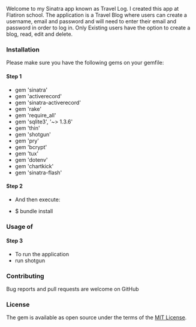 
Welcome to my Sinatra app known as Travel Log. I created this app at Flatiron school. The application is a Travel Blog where users can create a username, email and password and will need to enter their email and password in order to log in. Only Existing users have the option to create a blog, read, edit and delete. 

### Installation

Please make sure you have the following gems on your gemfile:

#### Step 1
* gem 'sinatra'
* gem 'activerecord'
* gem 'sinatra-activerecord'
* gem 'rake'
* gem 'require_all'
* gem 'sqlite3', '~> 1.3.6'
* gem 'thin'
* gem 'shotgun'
* gem 'pry'
* gem 'bcrypt'
* gem 'tux'
* gem 'dotenv'
* gem 'chartkick'
* gem 'sinatra-flash'

#### Step 2
* And then execute:

* $ bundle install 

### Usage of 

#### Step 3
* To run the application
* run shotgun 


### Contributing

Bug reports and pull requests are welcome on GitHub 

### License

The gem is available as open source under the terms of the [MIT License](https://opensource.org/licenses/MIT).

